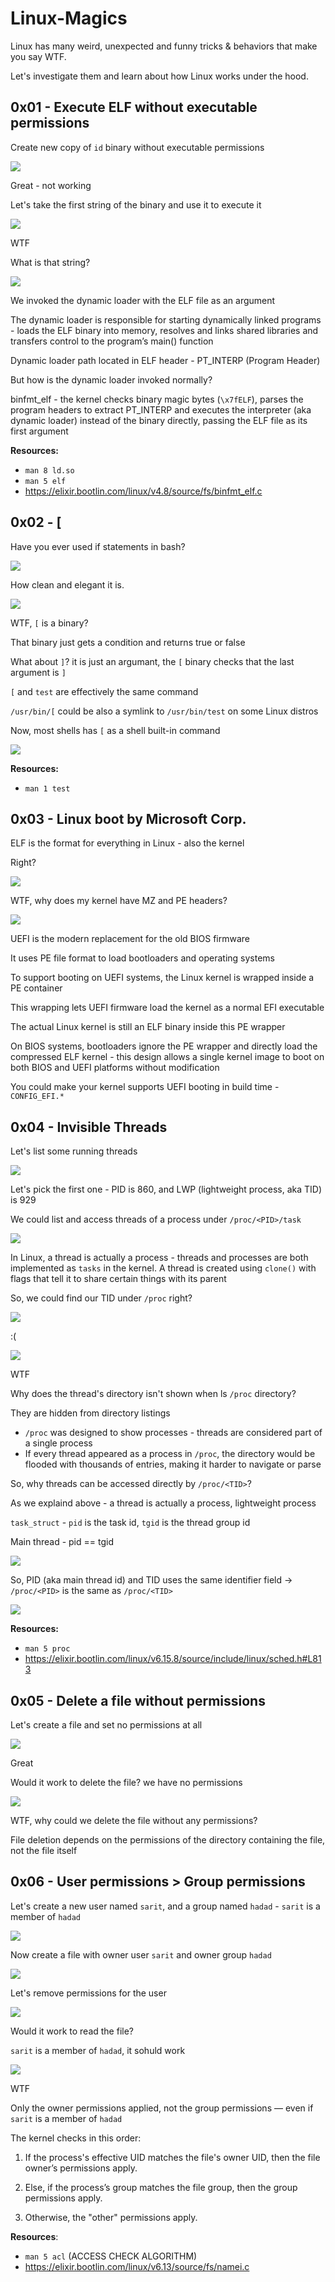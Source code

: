 # Linux-Magics

Linux has many weird, unexpected and funny tricks & behaviors that make you say WTF.

Let's investigate them and learn about how Linux works under the hood.

## 0x01 - Execute ELF without executable permissions

Create new copy of `id` binary without executable permissions

![](images/01-1.png)

Great - not working

Let's take the first string of the binary and use it to execute it

![](images/01-2.png)

WTF

What is that string?

![](images/01-3.png)

We invoked the dynamic loader with the ELF file as an argument

The dynamic loader is responsible for starting dynamically linked programs - loads the ELF binary into memory, resolves and links shared libraries and transfers control to the program’s main() function

Dynamic loader path located in ELF header - PT_INTERP (Program Header)

But how is the dynamic loader invoked normally?

binfmt_elf - the kernel checks binary magic bytes (`\x7fELF`), parses the program headers to extract PT_INTERP and executes the interpreter (aka dynamic loader) instead of the binary directly, passing the ELF file as its first argument

**Resources:**
- `man 8 ld.so`
- `man 5 elf`
- https://elixir.bootlin.com/linux/v4.8/source/fs/binfmt_elf.c

## 0x02 - [

Have you ever used if statements in bash?

![](images/02-1.png)

How clean and elegant it is.

![](images/02-2.png)

WTF, `[` is a binary?

That binary just gets a condition and returns true or false

What about `]`? it is just an argumant, the `[` binary checks that the last argument is `]`

`[` and `test` are effectively the same command

`/usr/bin/[` could be also a symlink to `/usr/bin/test` on some Linux distros

Now, most shells has `[` as a shell built-in command

![](images/02-3.png)

**Resources:**
- `man 1 test`

## 0x03 - Linux boot by Microsoft Corp.

ELF is the format for everything in Linux - also the kernel

Right?

![](images/03-1.png)

WTF, why does my kernel have MZ and PE headers?

![](images/03-2.png)

UEFI is the modern replacement for the old BIOS firmware

It uses PE file format to load bootloaders and operating systems

To support booting on UEFI systems, the Linux kernel is wrapped inside a PE container

This wrapping lets UEFI firmware load the kernel as a normal EFI executable

The actual Linux kernel is still an ELF binary inside this PE wrapper

On BIOS systems, bootloaders ignore the PE wrapper and directly load the compressed ELF kernel - this design allows a single kernel image to boot on both BIOS and UEFI platforms without modification

You could make your kernel supports UEFI booting in build time - `CONFIG_EFI.*`

## 0x04 - Invisible Threads

Let's list some running threads

![](images/04-1.png)

Let's pick the first one - PID is 860, and LWP (lightweight process, aka TID) is 929

We could list and access threads of a process under `/proc/<PID>/task`

![](images/04-2.png)

In Linux, a thread is actually a process - threads and processes are both implemented as `tasks` in the kernel. A thread is created using `clone()` with flags that tell it to share certain things with its parent

So, we could find our TID under `/proc` right?

![](images/04-3.png)

:(

![](images/04-4.png)

WTF

Why does the thread's directory isn't shown when ls `/proc` directory?

They are hidden from directory listings

- `/proc` was designed to show processes - threads are considered part of a single process
- If every thread appeared as a process in `/proc`, the directory would be flooded with thousands of entries, making it harder to navigate or parse

So, why threads can be accessed directly by `/proc/<TID>`?

As we explaind above - a thread is actually a process, lightweight process

`task_struct` - `pid` is the task id, `tgid` is the thread group id

Main thread - pid == tgid

![](images/04-6.png)

So, PID (aka main thread id) and TID uses the same identifier field -> `/proc/<PID>` is the same as `/proc/<TID>`

![](images/04-5.png)

**Resources:**
- `man 5 proc`
- https://elixir.bootlin.com/linux/v6.15.8/source/include/linux/sched.h#L813

## 0x05 - Delete a file without permissions

Let's create a file and set no permissions at all

![](images/05-1.png)

Great

Would it work to delete the file? we have no permissions

![](images/05-2.png)

WTF, why could we delete the file without any permissions?

File deletion depends on the permissions of the directory containing the file, not the file itself

## 0x06 - User permissions > Group permissions

Let's create a new user named `sarit`, and a group named `hadad` - `sarit` is a member of `hadad`

![](images/06-1.png)

Now create a file with owner user `sarit` and owner group `hadad`

![](images/06-2.png)

Let's remove permissions for the user

![](images/06-3.png)

Would it work to read the file?

`sarit` is a member of `hadad`, it sohuld work

![](images/06-4.png)

WTF

Only the owner permissions applied, not the group permissions — even if `sarit` is a member of `hadad`

The kernel checks in this order:

1. If the process's effective UID matches the file's owner UID, then the file owner’s permissions apply.

2. Else, if the process’s group matches the file group, then the group permissions apply.

3. Otherwise, the "other" permissions apply.

**Resources**:
- `man 5 acl` (ACCESS CHECK ALGORITHM)
- https://elixir.bootlin.com/linux/v6.13/source/fs/namei.c
